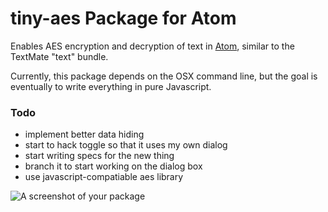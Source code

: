 # tiny-aes Package for Atom

Enables AES encryption and decryption of text in [Atom](atom.io), similar
to the TextMate "text" bundle.

Currently, this package depends on the OSX command line, but the goal is eventually to write everything in pure Javascript.

### Todo

- implement better data hiding
- start to hack toggle so that it uses my own dialog
- start writing specs for the new thing
- branch it to start working on the dialog box
- use javascript-compatiable aes library

![A screenshot of your package](https://f.cloud.github.com/assets/69169/2290250/c35d867a-a017-11e3-86be-cd7c5bf3ff9b.gif)

